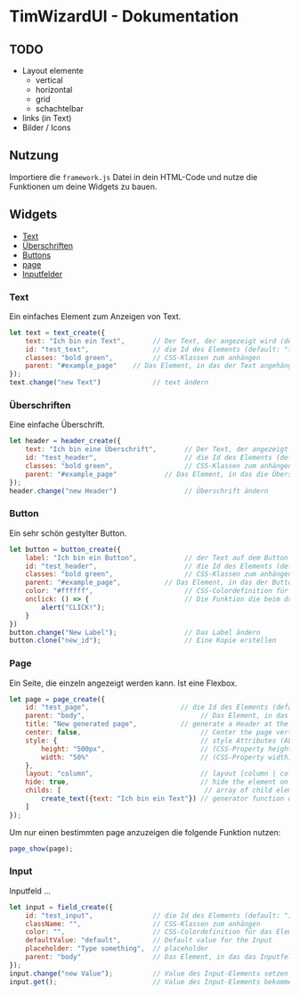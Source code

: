 # TimWizardUI - Dokumentation

## TODO

- Layout elemente
  - vertical
  - horizontal
  - grid
  - schachtelbar
- links (in Text)
- Bilder / Icons


## Nutzung

Importiere die `framework.js` Datei in dein HTML-Code und nutze die Funktionen um deine Widgets zu bauen.

## Widgets

- [Text](#text)
- [Überschriften](#überschriften)
- [Buttons](#button)
- [page](#page)
- [Inputfelder](#input)

### Text

Ein einfaches Element zum Anzeigen von Text.
```javascript
let text = text_create({
    text: "Ich bin ein Text",       // Der Text, der angezeigt wird (default: "text")
    id: "test_text",                // die Id des Elements (default: "text_[6-Bit HEX]")
    classes: "bold green",          // CSS-Klassen zum anhängen
    parent: "#example_page"    // Das Element, in das der Text angehängt werden soll (querySelector)
});
text.change("new Text")             // text ändern
```

### Überschriften

Eine einfache Überschrift.

```javascript
let header = header_create({
	text: "Ich bin eine Überschrift",       // Der Text, der angezeigt wird (default: "text")
	id: "test_header",                      // die Id des Elements (default: "text_[6-Bit HEX]")
	classes: "bold green",                  // CSS-Klassen zum anhängen
	parent: "#example_page"            // Das Element, in das die Überschrift angehängt werden soll (querySelector)
});
header.change("new Header")                 // Überschrift ändern
```

### Button

Ein sehr schön gestylter Button.

```javascript
let button = button_create({
    label: "Ich bin ein Button",            // der Text auf dem Button
	id: "test_header",                      // die Id des Elements (default: "text_[6-Bit HEX]")
	classes: "bold green",                  // CSS-Klassen zum anhängen
	parent: "#example_page",           // Das Element, in das der Button angehängt werden soll (querySelector)
    color: "#ffffff",                       // CSS-Colordefinition für das Element
    onclick: () => {                        // Die Funktion die beim drücken des Buttons aufgerufen wird.
		alert("CLICK!");
    }
})
button.change("New Label");                 // Das Label ändern
button.clone("new_id");                     // Eine Kopie erstellen
```

### Page

Ein Seite, die einzeln angezeigt werden kann. Ist eine Flexbox.

```javascript
let page = page_create({
    id: "test_page",                       // die Id des Elements (default: "text_[6-Bit HEX]")
    parent: "body",                             // Das Element, in das der page angehängt werden soll (querySelector)
    title: "New generated page",           // generate a Header at the top of the page if provided
    center: false,                              // Center the page vertically
    style: {                                    // style Attributes (ALL AVAILABLE CSS ATTRIBUTES)
        height: "500px",                        // (CSS-Property height)
        width: "50%"                            // (CSS-Property width)
    },
    layout: "column",                           // layout [column | column-reverse | row | row-reverse | unset] (default; unset)
    hide: true,                                 // hide the element on create
    childs: [                                    // array of child elements from top to bottom
        create_text({text: "Ich bin ein Text"}) // generator function of child element
    ]
});
```

Um nur einen bestimmten page anzuzeigen die folgende Funktion nutzen:
```javascript
page_show(page);
```

### Input

Inputfeld ...

```javascript
let input = field_create({
    id: "test_input",               // die Id des Elements (default: "input_[6-Bit HEX]")
    className: "",                  // CSS-Klassen zum anhängen
    color: "",                      // CSS-Colordefinition für das Element
    defaultValue: "default",        // Default value for the Input
    placeholder: "Type something",  // placeholder
    parent: "body"                  // Das Element, in das das Inputfeld angehängt werden soll (querySelector)
});
input.change("new Value");          // Value des Input-Elements setzen
input.get();                        // Value des Input-Elements bekommen
```